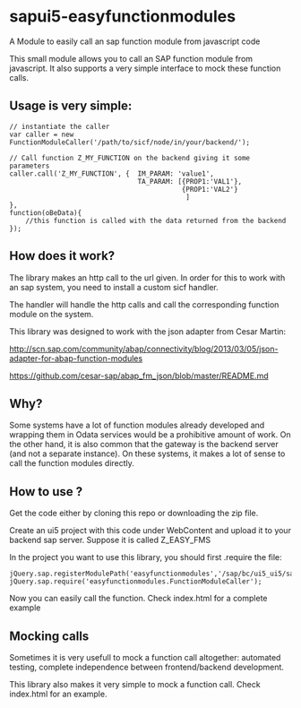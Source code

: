 sapui5-easyfunctionmodules
===============================
A Module to easily call an sap function module from javascript code

This small module allows you to call an SAP function module from javascript. 
It also supports a very simple interface to mock these function calls.


Usage is very simple:
-------------------

```
// instantiate the caller
var caller = new FunctionModuleCaller('/path/to/sicf/node/in/your/backend/');

// Call function Z_MY_FUNCTION on the backend giving it some parameters
caller.call('Z_MY_FUNCTION', {	IM_PARAM: 'value1', 
								TA_PARAM: [{PROP1:'VAL1'},
								           {PROP1:'VAL2'}
											]
},
function(oBeData){
	//this function is called with the data returned from the backend
});
```


How does it work?
-------------------
The library makes an http call to the url given. In order for this to work with an
sap system, you need to install a custom sicf handler. 

The handler will handle the http calls and call the corresponding function module on the system.

This library was designed to work with the json adapter from Cesar Martin:  

http://scn.sap.com/community/abap/connectivity/blog/2013/03/05/json-adapter-for-abap-function-modules

https://github.com/cesar-sap/abap_fm_json/blob/master/README.md  


Why?
-------------------
Some systems have a lot of function modules already developed and wrapping them in Odata services would
be a prohibitive amount of work. On the other hand, it is also common that the gateway is the backend server (and not a separate instance).
On these systems, it makes a lot of sense to call the function modules directly.


How to use ?
-------------------
Get the code either by cloning this repo or downloading the zip file.

Create an ui5 project with this code under WebContent and upload it to your backend sap server. Suppose it is called Z_EASY_FMS

In the project you want to use this library, you should first .require the file:

```
jQuery.sap.registerModulePath('easyfunctionmodules','/sap/bc/ui5_ui5/sap/Z_EASY_FMS/js/');
jQuery.sap.require('easyfunctionmodules.FunctionModuleCaller');
```

Now you can easily call the function. Check index.html for a complete example


Mocking calls
-------------------
Sometimes it is very usefull to mock a function call altogether: automated testing, complete independence between frontend/backend development.

This library also makes it very simple to mock a function call. Check index.html for an example.
